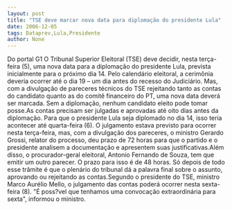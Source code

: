 ```yaml
---
layout: post
title: "TSE deve marcar nova data para diplomação do presidente Lula"
date: 2006-12-05
tags: Dataprev,Lula,Presidente
author: None
---
```

Do&nbsp;portal&nbsp;G1
O Tribunal Superior Eleitoral (TSE) deve decidir, nesta terça-feira (5), uma nova data para a diplomação do presidente Lula, prevista inicialmente para o próximo dia 14. Pelo calendário eleitoral, a cerimônia deveria ocorrer até o dia 19 – um dia antes do recesso do Judiciário. Mas, com a divulgação de pareceres técnicos do TSE rejeitando tanto as contas do candidato quanto as do comitê financeiro do PT, uma nova data deverá ser marcada. Sem a diplomação, nenhum candidato eleito pode tomar posse.As contas precisam ser julgadas e aprovadas até oito dias antes da diplomação. Para que o presidente Lula seja diplomado no dia 14, isso teria acontecer até quarta-feira (6). O julgamento estava previsto para ocorrer nesta terça-feira, mas, com a divulgação dos pareceres, o ministro Gerardo Grossi, relator do processo, deu prazo de 72 horas para que o partido e o presidente analisem a documentação e apresentem suas justificativas.Além disso, o procurador-geral eleitoral, Antonio Fernando de Souza, tem que emitir um outro parecer. O prazo para isso é de 48 horas. Só depois de todo esse trâmite é que o plenário do tribunal dá a palavra final sobre o assunto, aprovando ou rejeitando as contas.Segundo o presidente do TSE, ministro Marco Aurélio Mello, o julgamento das contas poderá ocorrer nesta sexta-feira (8). \"É poss?vel que tenhamos uma convocação extraordinária para sexta\", informou o ministro. 